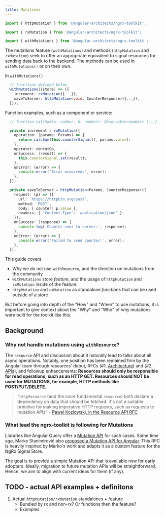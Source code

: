 ```yaml
---
title: Mutations
---
```


```typescript
import { httpMutation } from '@angular-architects/ngrx-toolkit';
```

```typescript
import { rxMutation } from '@angular-architects/ngrx-toolkit';
```

```typescript
import { withMutations } from '@angular-architects/ngrx-toolkit';
```

The mutations feature (`withMutations`) and methods (`httpMutation` and `rxMutation`) seek to offer an appropriate equivalent to signal resources for sending data back to the backend. The methods can be used in `withMutations()` or on their own.

In `withMutations()`

```ts
  // functions defined below
  withMutations((store) => ({
    increment: rxMutation({...}),
    saveToServer: httpMutation<void, CounterResponse>({...}),
  })),
```

Function examples, such as a component or service:

```ts
  // function calcSum(a: number, b: number): Observable<number> {...}

  private increment = rxMutation({
    operation: (params: Params) => {
      return calcSum(this.counterSignal(), params.value);
    },
    operator: concatOp,
    onSuccess: (result) => {
      this.counterSignal.set(result);
    },
    onError: (error) => {
      console.error('Error occurred:', error);
    },
  });

  private saveToServer = httpMutation<Params, CounterResponse>({
    request: (p) => ({
      url: `https://httpbin.org/post`,
      method: 'POST',
      body: { counter: p.value },
      headers: { 'Content-Type': 'application/json' },
    }),
    onSuccess: (response) => {
      console.log('Counter sent to server:', response);
    },
    onError: (error) => {
      console.error('Failed to send counter:', error);
    },
  });
```

This guide covers

- Why we do not use `withResource`, and the direction on mutations from the community
- `withMutations` store _feature_, and the usage of `httpMutation` and `rxMutation` inside of the feature
- `httpMutation` and `rxMutation` as standalone _functions_ that can be used outside of a store

But before going into depth of the "How" and "When" to use mutations, it is important to give context about
the "Why" and "Who" of why mutations were built for the toolkit like this.

## Background

### Why not handle mutations using `withResource`?

The `resource` API and discussion about it naturally lead to talks about all async operations.
Notably, one position has been remained firm by the Angular team through resources' debut, RFCs (#1, [Architecture](https://github.com/angular/angular/discussions/60120)) and (#2, [APIs](https://github.com/angular/angular/discussions/60121)), and followup
enhancements: **Resources should only be responsible for read operations, such as an HTTP GET. Resources should NOT be used for MUTATIONS,
for example, HTTP methods like POST/PUT/DELETE.**

> "`httpResource` (and the more fundamental `resource`) both declare a dependency on data that should be fetched. It's not a suitable primitive for making imperative HTTP requests, such as requests to mutation APIs" - [Pawel Kozlowski, in the Resource API RFC](https://github.com/angular/angular/discussions/60121)

### What lead the ngrx-toolkit is following for Mutations

Libraries like Angular Query offer a [Mutation API](https://tanstack.com/query/latest/docs/framework/angular/guides/mutations) for such cases. Some time ago, Marko Stanimirović also [proposed a Mutation API for Angular](https://github.com/markostanimirovic/rx-resource-proto). This RFC is heavily inspired by Marko's work and adapts it as a custom feature for the NgRx Signal Store.

The goal is to provide a simple Mutation API that is available now for early adopters. Ideally, migration to future mutation APIs will be straightforward. Hence, we aim to align with current ideas for them (if any).

## TODO - actual API examples + definitons

1. Actual `httpMutation/rxMutation` standalones + feature
   - Bundled by rx and non-rx? Or functions then the feature?
   - Examples
